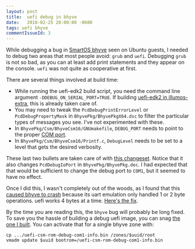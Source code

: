 ```yaml
---
layout: post
title:  uefi debug in bhyve
date:   2018-02-25 20:00:00 -0600
tags: uefi bhyve
commentIssueId: 3
---
```


While debugging a bug in [SmartOS bhyve](https://smartos.org/bugview/OS-6604) seen on Ubuntu guests, I needed to debug two areas that most people avoid: `grub` and `uefi`.  Debugging `grub` is not so bad, as you can at least add print statements and they appear on the console.  `uefi` was not quite as cooperative at first.

There are several things involved at build time:

- While running the uefi-edk2 build script, you need the command line argument `-DDEBUG_ON_SERIAL_PORT=TRUE`.  If building [uefi-edk2 in illumos-extra](https://github.com/joyent/illumos-extra/tree/master/uefi-edk2), this is already taken care of.
- You may need to tweak the `PcdDebugPrintErrorLevel` or `PcdDebugPropertyMask` in `BhyvePkg/BhyvePkgX64.dsc` to filter the particular types of messages you see.  I've not experimented with these.
- In `BhyvePkg/Csm/BhyveCsm16/GNUmakefile`, `DEBUG_PORT` needs to point to the proper [COM port](https://en.wikipedia.org/wiki/COM_(hardware_interface)).
- In `BhyvePkg/Csm/BhyveCsm16/Printf.c`, `DebugLevel` needs to be set to a level that gets the desired verbosity.

These last two bullets are taken care of with [this changeset](https://github.com/mgerdts/uefi-edk2/commit/eeeeb9c01ecab3d0830d2e00e43a1f9d8a408c2a).  Notice that it also changes `PcdDebugIoPort` in `BhyvePkg/BhyvePkg.dec`.  I had expected that that would be sufficient to change the debug port to `COM1`, but it seemed to have no effect.

Once I did this, I wasn't completely out of the woods, as I found that this [caused bhyve to crash](https://smartos.org/bugview/OS-6694) because its uart emulation only handled 1 or 2 byte operations.  uefi works 4 bytes at a time.  [Here's the fix](https://github.com/mgerdts/illumos-joyent/commit/ec04362e4d1964b7135cd7b70545ab97ce33882b).

By the time you are reading this, the `bhyve` bug will probably be long fixed.  To save you the hassle of building a debug uefi image, you can snag [the one I built](https://us-east.manta.joyent.com/mgerdts/public/blog/downloads/uefi-csm-rom-debug-com1-info.bin).  You can activate that for a single bhyve zone with:

```
cp .../uefi-csm-rom-debug-com1-info.bin /zones/$uuid/root
vmadm update $uuid bootrom=/uefi-csm-rom-debug-com1-info.bin
```
